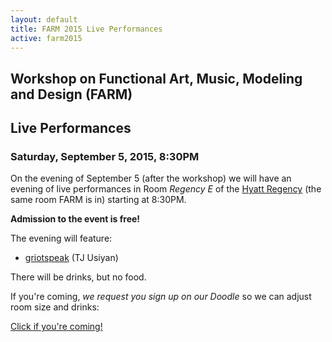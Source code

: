 ```yaml
---
layout: default
title: FARM 2015 Live Performances
active: farm2015
---
```


## Workshop on Functional Art, Music, Modeling and Design (FARM)

## Live Performances

### **Saturday, September 5, 2015, 8:30PM**

On the evening of September 5 (after the workshop) we will have an
evening of live performances in Room *Regency E* of the [Hyatt
Regency](http://vancouver.hyatt.com/en/hotel/home.html) (the same room
FARM is in) starting at 8:30PM.

**Admission to the event is free!**

The evening will feature:

* [griotspeak](http://www.mod-12.com/) (TJ Usiyan)


There will be drinks, but no food.

If you're coming, *we request you sign up on our Doodle* so we can adjust
room size and drinks:

[Click if you're coming!](http://doodle.com/poll/x867iniybmkue2st)

